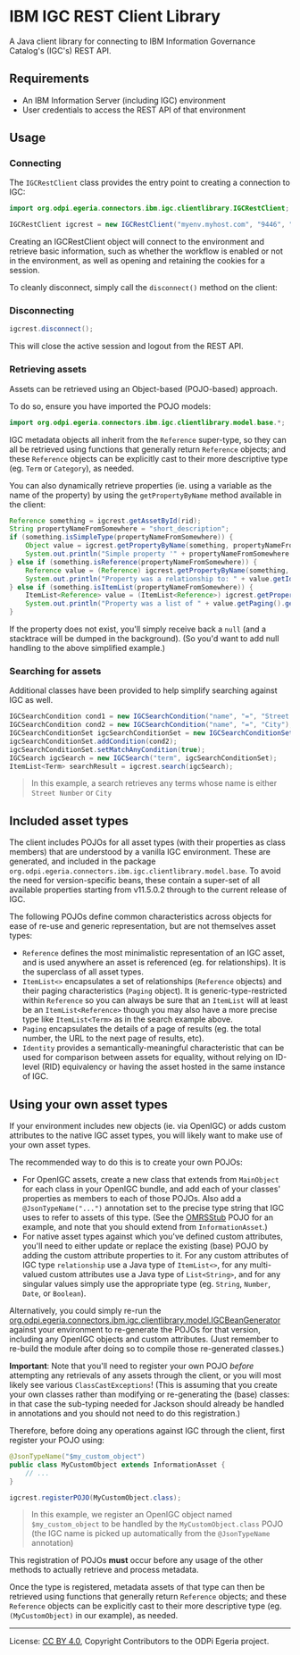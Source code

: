 <!-- SPDX-License-Identifier: CC-BY-4.0 -->
<!-- Copyright Contributors to the ODPi Egeria project. -->

# IBM IGC REST Client Library

A Java client library for connecting to IBM Information Governance Catalog's (IGC's) REST API.

## Requirements

- An IBM Information Server (including IGC) environment
- User credentials to access the REST API of that environment

## Usage

### Connecting

The `IGCRestClient` class provides the entry point to creating a connection to IGC:

```java
import org.odpi.egeria.connectors.ibm.igc.clientlibrary.IGCRestClient;

IGCRestClient igcrest = new IGCRestClient("myenv.myhost.com", "9446", "isadmin", "password");
```

Creating an IGCRestClient object will connect to the environment and retrieve basic information,
such as whether the workflow is enabled or not in the environment, as well as opening and retaining
the cookies for a session.

To cleanly disconnect, simply call the `disconnect()` method on the client:

### Disconnecting

```java
igcrest.disconnect();
```

This will close the active session and logout from the REST API.

### Retrieving assets

Assets can be retrieved using an Object-based (POJO-based) approach.

To do so, ensure you have imported the POJO models:

```java
import org.odpi.egeria.connectors.ibm.igc.clientlibrary.model.base.*;
```

IGC metadata objects all inherit from the `Reference` super-type, so they can all be retrieved using
functions that generally return `Reference` objects; and these `Reference` objects can be explicitly
cast to their more descriptive type (eg. `Term` or `Category`), as needed.

You can also dynamically retrieve properties (ie. using a variable as the name of the property) by
using the `getPropertyByName` method available in the client:

```java
Reference something = igcrest.getAssetById(rid);
String propertyNameFromSomewhere = "short_description";
if (something.isSimpleType(propertyNameFromSomewhere)) {
    Object value = igcrest.getPropertyByName(something, propertyNameFromSomewhere);
    System.out.println("Simple property '" + propertyNameFromSomewhere + "' = " + value);
} else if (something.isReference(propertyNameFromSomewhere)) {
    Reference value = (Reference) igcrest.getPropertyByName(something, propertyNameFromSomewhere);
    System.out.println("Property was a relationship to: " + value.getId());
} else if (something.isItemList(propertyNameFromSomewhere)) {
    ItemList<Reference> value = (ItemList<Reference>) igcrest.getPropertyByName(something, propertyNameFromSomewhere);
    System.out.println("Property was a list of " + value.getPaging().getNumTotal() + " total relationships.");
}
```

If the property does not exist, you'll simply receive back a `null` (and a stacktrace will be dumped
in the background). (So you'd want to add null handling to the above simplified example.)

### Searching for assets

Additional classes have been provided to help simplify searching against IGC as well.

```java
IGCSearchCondition cond1 = new IGCSearchCondition("name", "=", "Street Number");
IGCSearchCondition cond2 = new IGCSearchCondition("name", "=", "City");
IGCSearchConditionSet igcSearchConditionSet = new IGCSearchConditionSet(cond1);
igcSearchConditionSet.addCondition(cond2);
igcSearchConditionSet.setMatchAnyCondition(true);
IGCSearch igcSearch = new IGCSearch("term", igcSearchConditionSet);
ItemList<Term> searchResult = igcrest.search(igcSearch);
```

> In this example, a search retrieves any terms whose name is either `Street Number` or `City`

## Included asset types

The client includes POJOs for all asset types (with their properties as class members) that are
understood by a vanilla IGC environment. These are generated, and included in the package
`org.odpi.egeria.connectors.ibm.igc.clientlibrary.model.base`. To avoid the need for version-specific
beans, these contain a super-set of all available properties starting from v11.5.0.2 through to the
current release of IGC.

The following POJOs define common characteristics across objects for ease of re-use and generic
representation, but are not themselves asset types:

- `Reference` defines the most minimalistic representation of an IGC asset, and is used anywhere an
    asset is referenced (eg. for relationships). It is the superclass of all asset types.
- `ItemList<>` encapsulates a set of relationships (`Reference` objects) and their paging
    characteristics (`Paging` object). It is generic-type-restricted within `Reference` so you can
    always be sure that an `ItemList` will at least be an `ItemList<Reference>` though you may also
    have a more precise type like `ItemList<Term>` as in the search example above.
- `Paging` encapsulates the details of a page of results (eg. the total number, the URL to the next
    page of results, etc).
- `Identity` provides a semantically-meaningful characteristic that can be used for comparison between
    assets for equality, without relying on ID-level (RID) equivalency or having the asset hosted in
    the same instance of IGC.

## Using your own asset types

If your environment includes new objects (ie. via OpenIGC) or adds custom attributes to the native IGC
asset types, you will likely want to make use of your own asset types.

The recommended way to do this is to create your own POJOs:

- For OpenIGC assets, create a new class that extends from `MainObject` for each class in your
    OpenIGC bundle, and add each of your classes' properties as members to each of those POJOs.
    Also add a `@JsonTypeName("...")` annotation set to the precise type string that IGC uses to
    refer to assets of this type. (See the
    [OMRSStub](../igc-adapter/src/main/java/org/odpi/egeria/connectors/ibm/igc/repositoryconnector/model/OMRSStub.java)
    POJO for an example, and note that you should extend from `InformationAsset`.)
- For native asset types against which you've defined custom attributes, you'll need to either
    update or replace the existing (base) POJO by adding the custom attribute properties to it.
    For any custom attributes of IGC type `relationship` use a Java type of `ItemList<>`, for any
    multi-valued custom attributes use a Java type of `List<String>`, and for any singular values
    simply use the appropriate type (eg. `String`, `Number`, `Date`, or `Boolean`).

Alternatively, you could simply re-run the
[org.odpi.egeria.connectors.ibm.igc.clientlibrary.model.IGCBeanGenerator]()
against your environment to re-generate the POJOs for that version, including any OpenIGC objects and
custom attributes. (Just remember to re-build the module after doing so to compile those re-generated
classes.)

**Important**: Note that you'll need to register your own POJO _before_ attempting any retrievals of
any assets through the client, or you will most likely see various `ClassCastExceptions`! (This is
assuming that you create your own classes rather than modifying or re-generating the (base) classes:
in that case the sub-typing needed for Jackson should already be handled in annotations and you
should not need to do this registration.)

Therefore, before doing any operations against IGC through the client, first register your POJO using:

```java
@JsonTypeName("$my_custom_object")
public class MyCustomObject extends InformationAsset {
    // ...
}
```

```java
igcrest.registerPOJO(MyCustomObject.class);
```

> In this example, we register an OpenIGC object named `$my_custom_object` to be handled by the `MyCustomObject.class` POJO (the IGC name is picked up automatically from the `@JsonTypeName` annotation)

This registration of POJOs **must** occur before any usage of the other methods to actually retrieve
and process metadata.

Once the type is registered, metadata assets of that type can then be retrieved using functions that
generally return `Reference` objects; and these `Reference` objects can be explicitly cast to their
more descriptive type (eg. `(MyCustomObject)` in our example), as needed.


----
License: [CC BY 4.0](https://creativecommons.org/licenses/by/4.0/),
Copyright Contributors to the ODPi Egeria project.
